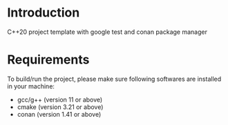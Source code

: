 # Introduction
C++20 project template with google test and conan package manager

# Requirements
To build/run the project, please make sure following softwares are installed in your machine:
* gcc/g++ (version 11 or above)
* cmake (version 3.21 or above)
* conan (version 1.41 or above)
